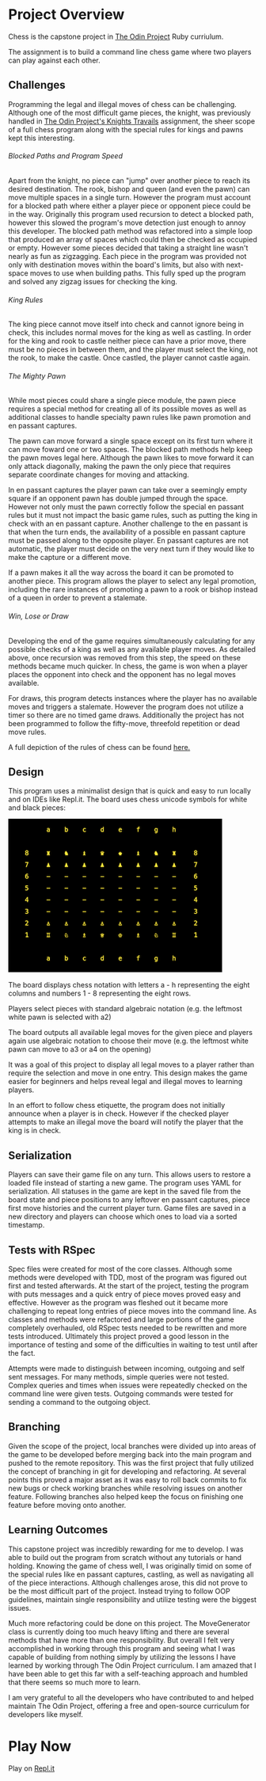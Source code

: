 # Project Overview

Chess is the capstone project in [The Odin Project](https://www.theodinproject.com/courses/ruby-programming/lessons/ruby-final-project) Ruby curriulum. 

The assignment is to build a command line chess game where two players can play against each other.

## Challenges

Programming the legal and illegal moves of chess can be challenging. Although one of the most difficult game pieces, the knight, was previously handled in [The Odin Project's Knights Travails](https://github.com/dm-murphy/knights-travails) assignment, the sheer scope of a full chess program along with the special rules for kings and pawns kept this interesting.

###### Blocked Paths and Program Speed

Apart from the knight, no piece can "jump" over another piece to reach its desired destination. The rook, bishop and queen (and even the pawn) can move multiple spaces in a single turn. However the program must account for a blocked path where either a player piece or opponent piece could be in the way. Originally this program used recursion to detect a blocked path, however this slowed the program's move detection just enough to annoy this developer. The blocked path method was refactored into a simple loop that produced an array of spaces which could then be checked as occupied or empty. However some pieces decided that taking a straight line wasn't nearly as fun as zigzagging. Each piece in the program was provided not only with destination moves within the board's limits, but also with next-space moves to use when building paths. This fully sped up the program and solved any zigzag issues for checking the king.

###### King Rules

The king piece cannot move itself into check and cannot ignore being in check, this includes normal moves for the king as well as castling. In order for the king and rook to castle neither piece can have a prior move, there must be no pieces in between them, and the player must select the king, not the rook, to make the castle. Once castled, the player cannot castle again. 

###### The Mighty Pawn

While most pieces could share a single piece module, the pawn piece requires a special method for creating all of its possible moves as well as additional classes to handle specialty pawn rules like pawn promotion and en passant captures. 

The pawn can move forward a single space except on its first turn where it can move foward one or two spaces. The blocked path methods help keep the pawn moves legal here. Although the pawn likes to move forward it can only attack diagonally, making the pawn the only piece that requires separate coordinate changes for moving and attacking. 

In en passant captures the player pawn can take over a seemingly empty square if an opponent pawn has double jumped through the space. However not only must the pawn correctly follow the special en passant rules but it must not impact the basic game rules, such as putting the king in check with an en passant capture. Another challenge to the en passant is that when the turn ends, the availability of a possible en passant capture must be passed along to the opposite player. En passant captures are not automatic, the player must decide on the very next turn if they would like to make the capture or a different move.

If a pawn makes it all the way across the board it can be promoted to another piece. This program allows the player to select any legal promotion, including the rare instances of promoting a pawn to a rook or bishop instead of a queen in order to prevent a stalemate.

###### Win, Lose or Draw

Developing the end of the game requires simultaneously calculating for any possible checks of a king as well as any available player moves. As detailed above, once recursion was removed from this step, the speed on these methods became much quicker. In chess, the game is won when a player places the opponent into check and the opponent has no legal moves available.

For draws, this program detects instances where the player has no available moves and triggers a stalemate. However the program does not utilize a timer so there are no timed game draws. Additionally the project has not been programmed to follow the fifty-move, threefold repetition or dead move rules.

A full depiction of the rules of chess can be found [here.](https://www.chessvariants.com/d.chess/chess.html)

## Design

This program uses a minimalist design that is quick and easy to run locally and on IDEs like Repl.it. The board uses chess unicode symbols for white and black pieces:

![chess_game_display](chess_display.png)

The board displays chess notation with letters a - h representing the eight columns and numbers 1 - 8 representing the eight rows.

Players select pieces with standard algebraic notation (e.g. the leftmost white pawn is selected with a2)

The board outputs all available legal moves for the given piece and players again use algebraic notation to choose their move (e.g. the leftmost white pawn can move to a3 or a4 on the opening)

It was a goal of this project to display all legal moves to a player rather than require the selection and move in one entry. This design makes the game easier for beginners and helps reveal legal and illegal moves to learning players.

In an effort to follow chess etiquette, the program does not initially announce when a player is in check. However if the checked player attempts to make an illegal move the board will notify the player that the king is in check.

## Serialization

Players can save their game file on any turn. This allows users to restore a loaded file instead of starting a new game. The program uses YAML for serialization. All statuses in the game are kept in the saved file from the board state and piece positions to any leftover en passant captures, piece first move histories and the current player turn. Game files are saved in a new directory and players can choose which ones to load via a sorted timestamp.

## Tests with RSpec

Spec files were created for most of the core classes. Although some methods were developed with TDD, most of the program was figured out first and tested afterwards. At the start of the project, testing the program with puts messages and a quick entry of piece moves proved easy and effective. However as the program was fleshed out it became more challenging to repeat long entries of piece moves into the command line. As classes and methods were refactored and large portions of the game completely overhauled, old RSpec tests needed to be rewritten and more tests introduced. Ultimately this project proved a good lesson in the importance of testing and some of the difficulties in waiting to test until after the fact.

Attempts were made to distinguish between incoming, outgoing and self sent messages. For many methods, simple queries were not tested. Complex queries and times when issues were repeatedly checked on the command line were given tests. Outgoing commands were tested for sending a command to the outgoing object.

## Branching

Given the scope of the project, local branches were divided up into areas of the game to be developed before merging back into the main program and pushed to the remote repository. This was the first project that fully utilized the concept of branching in git for developing and refactoring. At several points this proved a major asset as it was easy to roll back commits to fix new bugs or check working branches while resolving issues on another feature. Following branches also helped keep the focus on finishing one feature before moving onto another.

## Learning Outcomes

This capstone project was incredibly rewarding for me to develop. I was able to build out the program from scratch without any tutorials or hand holding. Knowing the game of chess well, I was originally timid on some of the special rules like en passant captures, castling, as well as navigating all of the piece interactions. Although challenges arose, this did not prove to be the most difficult part of the project. Instead trying to follow OOP guidelines, maintain single responsibility and utilize testing were the biggest issues. 

Much more refactoring could be done on this project. The MoveGenerator class is currently doing too much heavy lifting and there are several methods that have more than one responsibility. But overall I felt very accomplished in working through this program and seeing what I was capable of building from nothing simply by utilizing the lessons I have learned by working through The Odin Project curriculum. I am amazed that I have been able to get this far with a self-teaching approach and humbled that there seems so much more to learn. 

I am very grateful to all the developers who have contributed to and helped maintain The Odin Project, offering a free and open-source curriculum for developers like myself.

# Play Now

Play on [Repl.it](https://replit.com/@dmmurphy/chess#lib/main.rb)
